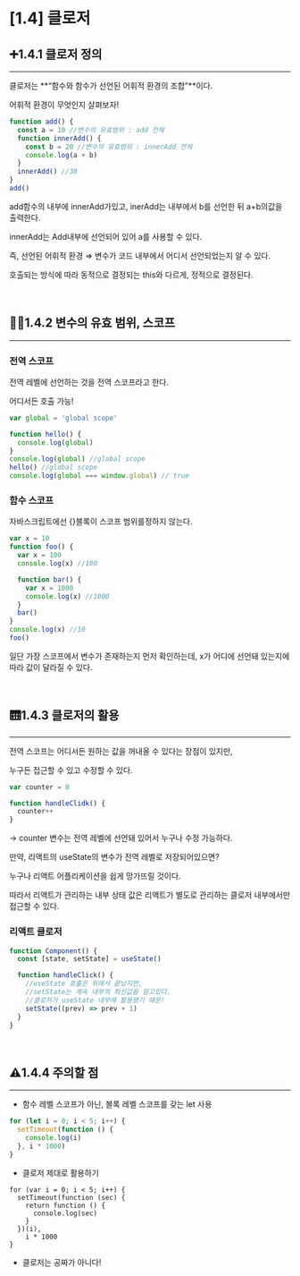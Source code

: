# [1.4] 클로저 

## ➕1.4.1 클로저 정의

---

클로저는 **“함수와 함수가 선언된 어휘적 환경의 조합”**이다.

어휘적 환경이 무엇인지 살펴보자!

```jsx
function add() {
  const a = 10 //변수의 유효범위 : add 전체
  function innerAdd() {
    const b = 20 //변수의 유효범위 : innerAdd 전체
    console.log(a + b)
  }
  innerAdd() //30
}
add()
```

add함수의 내부에 innerAdd가있고, inerAdd는 내부에서 b를 선언한 뒤 a+b의값을 출력한다.

innerAdd는 Add내부에 선언되어 있어 a를 사용할 수 있다.

즉, 선언된 어휘적 환경 ⇒ 변수가 코드 내부에서 어디서 선언되었는지 알 수 있다.

호출되는 방식에 따라 동적으로 결정되는 this와 다르게, 정적으로 결정된다.

<br />

## 🧙‍♂️1.4.2 변수의 유효 범위, 스코프

---

### 전역 스코프

전역 레벨에 선언하는 것을 전역 스코프라고 한다.

어디서든 호출 가능!

```jsx
var global = 'global scope'

function hello() {
  console.log(global)
}
console.log(global) //global scope
hello() //global scope
console.log(global === window.global) // true
```

### 함수 스코프

자바스크립트에선 {}블록이 스코프 범위를정하지 않는다.

```jsx
var x = 10
function foo() {
  var x = 100
  console.log(x) //100

  function bar() {
    var x = 1000
    console.log(x) //1000
  }
  bar()
}
console.log(x) //10
foo()
```

일단 가장 스코프에서 변수가 존재하는지 먼저 확인하는데, x가 어디에 선언돼 있는지에 따라 값이 달라질 수 있다.

<br />

## 🛗1.4.3 클로저의 활용

---

전역 스코프는 어디서든 원하는 값을 꺼내올 수 있다는 장점이 있지만,

누구든 접근할 수 있고 수정할 수 있다.

```jsx
var counter = 0

function handleClidk() {
  counter++
}
```

→ counter 변수는 전역 레벨에 선언돼 있어서 누구나 수정 가능하다.

만약, 리액트의 useState의 변수가 전역 레벨로 저장되어있으면?

누구나 리액트 어플리케이션을 쉽게 망가뜨릴 것이다.

따라서 리액트가 관리하는 내부 상태 값은 리액트가 별도로 관리하는 클로저 내부에서만 접근할 수 있다.

### 리액트 클로저

```jsx
function Component() {
  const [state, setState] = useState()

  function handleClick() {
    //useState 호출은 위에서 끝났지만,
    //setState는 계속 내부의 최신값을 알고있다.
    //클로저가 useState 내부에 활용됐기 때문!
    setState((prev) => prev + 1)
  }
}
```

<br />

## ⚠️1.4.4 주의할 점

---

- 함수 레벨 스코프가 아닌, 블록 레벨 스코프를 갖는 let 사용

```jsx
for (let i = 0; i < 5; i++) {
  setTimeout(function () {
    console.log(i)
  }, i * 1000)
}
```

- 클로저 제대로 활용하기

```
for (var i = 0; i < 5; i++) {
  setTimeout(function (sec) {
    return function () {
      console.log(sec)
    }
  })(i),
    i * 1000
}
```

- 클로저는 공짜가 아니다!
